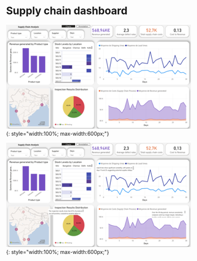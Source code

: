 # Supply chain dashboard

![Supply Chain Analysis 1](assets/img/Supplychainanalysis1.jpg){: style="width:100%; max-width:600px;"}

![Supply Chain Analysis 2](assets/img/Supplychainanalysis2.jpg){: style="width:100%; max-width:600px;"}
